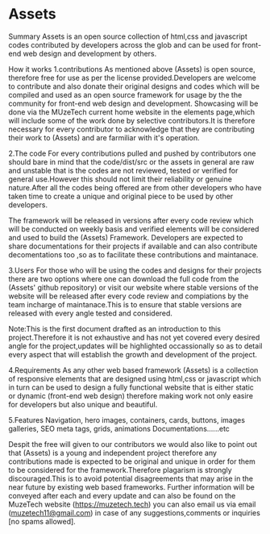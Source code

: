 # Assets
Summary
Assets is an open source collection of html,css and javascript codes contributed by developers across the glob and can be used for front-end web design and development by others.

How it works
1.contributions
As mentioned above (Assets) is open source, therefore free for use as per the license provided.Developers are welcome to contribute and also donate their original designs and codes which will be compiled and used as an open source framework for usage by the the community  for front-end web design and development.
Showcasing will be done  via the MUzeTech current home  website in the elements page,which  will include some of the work done by selective contributors.It is therefore necessary for every contributor to acknowledge that they are contributing their work to (Assets) and are farmiliar with it's operation.

2.The code
For every contributions pulled and pushed by contributors one should bare in mind that the code/dist/src or the assets in general are raw and unstable that is the codes are not reviewed, tested or verified for general use.However this should not limit their reliability or genuine nature.After all the codes being offered are from other developers who have taken time to create a unique and original piece to be used by other developers.

The framework will be released in versions after every code review which will be conducted on weekly basis and verified elements will be considered and used to build the (Assets) Framework.
Developers are expected to share documentations for their projects if available and  can also contribute decomentations too ,so as to facilitate these contributions and maintanace.
 
3.Users
For those who will be using the codes and designs for their projects there are two options where one can download the full code from the (Assets' github repository) or visit our website where stable versions of the website will be released after every code review and compiations by the team incharge of maintanace.This is to ensure that stable versions are released with every angle tested and considered.

Note:This is the first document drafted as an introduction to this project.Therefore it is not exhaustive and has not yet covered every desired angle for the project,updates will be highlighted occassionally so as to detail every aspect that will establish the growth and development of the project.

4.Requirements
As any other web based framework (Assets) is a collection of responsive elements that are  designed using html,css or javascript which in turn can be used to design a fully functional website that is either static or dynamic (front-end web design) therefore making work not only  easire for developers but also unique and beautiful.

5.Features
Navigation,
hero images,
containers,
cards,
buttons,
images galleries,
SEO meta tags,
grids,
animations
Documentations......etc

Despit the free will given to our contributors we would also like to point out that (Assets) is a young and independent project therefore any contributions made is expected to be original and unique in order for them to be considered for the framework.Therefore plagarism is strongly discouraged.This is to avoid potential disagreements that may arise in the near future by existing web based frameworks.
Further information will be conveyed after each and every update and can also be found on the MuzeTech website (https://muzetech.tech) you can also email us via email (muzetech11@gmail.com) in case of any suggestions,comments or inquiries [no spams allowed].
